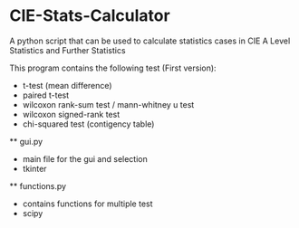 # CIE-Stats-Calculator
A python script that can be used to calculate statistics cases in CIE A Level Statistics and Further Statistics

This program contains the following test (First version):
- t-test (mean difference)
- paired t-test
- wilcoxon rank-sum test / mann-whitney u test
- wilcoxon signed-rank test
- chi-squared test (contigency table) 


** gui.py
* main file for the gui and selection
* tkinter

** functions.py
* contains functions for multiple test
* scipy

